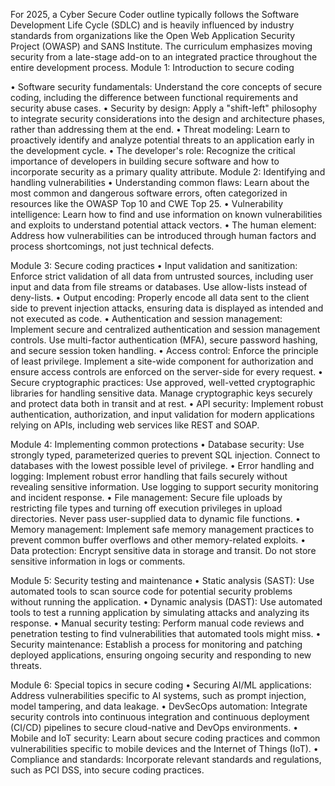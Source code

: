 
For 2025, a Cyber Secure Coder outline typically follows the Software Development Life Cycle (SDLC) and is heavily influenced by industry standards from organizations like the Open Web Application Security Project (OWASP) and SANS Institute. The curriculum emphasizes moving security from a late-stage add-on to an integrated practice throughout the entire development process. 
Module 1: Introduction to secure coding

•	Software security fundamentals: Understand the core concepts of secure coding, including the difference between functional requirements and security abuse cases.
•	Security by design: Apply a "shift-left" philosophy to integrate security considerations into the design and architecture phases, rather than addressing them at the end.
•	Threat modeling: Learn to proactively identify and analyze potential threats to an application early in the development cycle.
•	The developer's role: Recognize the critical importance of developers in building secure software and how to incorporate security as a primary quality attribute. 
Module 2: Identifying and handling vulnerabilities
•	Understanding common flaws: Learn about the most common and dangerous software errors, often categorized in resources like the OWASP Top 10 and CWE Top 25.
•	Vulnerability intelligence: Learn how to find and use information on known vulnerabilities and exploits to understand potential attack vectors.
•	The human element: Address how vulnerabilities can be introduced through human factors and process shortcomings, not just technical defects. 

Module 3: Secure coding practices
•	Input validation and sanitization: Enforce strict validation of all data from untrusted sources, including user input and data from file streams or databases. Use allow-lists instead of deny-lists.
•	Output encoding: Properly encode all data sent to the client side to prevent injection attacks, ensuring data is displayed as intended and not executed as code.
•	Authentication and session management: Implement secure and centralized authentication and session management controls. Use multi-factor authentication (MFA), secure password hashing, and secure session token handling.
•	Access control: Enforce the principle of least privilege. Implement a site-wide component for authorization and ensure access controls are enforced on the server-side for every request.
•	Secure cryptographic practices: Use approved, well-vetted cryptographic libraries for handling sensitive data. Manage cryptographic keys securely and protect data both in transit and at rest.
•	API security: Implement robust authentication, authorization, and input validation for modern applications relying on APIs, including web services like REST and SOAP. 

Module 4: Implementing common protections
•	Database security: Use strongly typed, parameterized queries to prevent SQL injection. Connect to databases with the lowest possible level of privilege.
•	Error handling and logging: Implement robust error handling that fails securely without revealing sensitive information. Use logging to support security monitoring and incident response.
•	File management: Secure file uploads by restricting file types and turning off execution privileges in upload directories. Never pass user-supplied data to dynamic file functions.
•	Memory management: Implement safe memory management practices to prevent common buffer overflows and other memory-related exploits.
•	Data protection: Encrypt sensitive data in storage and transit. Do not store sensitive information in logs or comments. 

Module 5: Security testing and maintenance
•	Static analysis (SAST): Use automated tools to scan source code for potential security problems without running the application.
•	Dynamic analysis (DAST): Use automated tools to test a running application by simulating attacks and analyzing its response.
•	Manual security testing: Perform manual code reviews and penetration testing to find vulnerabilities that automated tools might miss.
•	Security maintenance: Establish a process for monitoring and patching deployed applications, ensuring ongoing security and responding to new threats. 

Module 6: Special topics in secure coding
•	Securing AI/ML applications: Address vulnerabilities specific to AI systems, such as prompt injection, model tampering, and data leakage.
•	DevSecOps automation: Integrate security controls into continuous integration and continuous deployment (CI/CD) pipelines to secure cloud-native and DevOps environments.
•	Mobile and IoT security: Learn about secure coding practices and common vulnerabilities specific to mobile devices and the Internet of Things (IoT).
•	Compliance and standards: Incorporate relevant standards and regulations, such as PCI DSS, into secure coding practices. 

